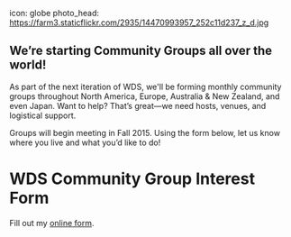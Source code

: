 icon: globe
photo_head: https://farm3.staticflickr.com/2935/14470993957_252c11d237_z_d.jpg

## We’re starting Community Groups all over the world!
<p>
As part of the next iteration of WDS, we'll be forming monthly community groups throughout North America, Europe, Australia & New Zealand, and even Japan. Want to help? That’s great—we need hosts, venues, and logistical support.
<p>
Groups will begin meeting in Fall 2015. Using the form below, let us know where you live and what you’d like to do!
<p>
<div class="zig-zags_blue"></div>

# WDS Community Group Interest Form

<div class="line-canvas"></div>

<div id="wufoo-z8xegev08ipahk">
Fill out my <a href="https://worlddominationsummit.wufoo.com/forms/z8xegev08ipahk">online form</a>.
</div>
<script type="text/javascript">var z8xegev08ipahk;(function(d, t) {
var s = d.createElement(t), options = {
'userName':'worlddominationsummit',
'formHash':'z8xegev08ipahk',
'autoResize':true,
'height':'1492',
'async':true,
'host':'wufoo.com',
'header':'show',
'ssl':true};
s.src = ('https:' == d.location.protocol ? 'https://' : 'http://') + 'www.wufoo.com/scripts/embed/form.js';
s.onload = s.onreadystatechange = function() {
var rs = this.readyState; if (rs) if (rs != 'complete') if (rs != 'loaded') return;
try { z8xegev08ipahk = new WufooForm();z8xegev08ipahk.initialize(options);z8xegev08ipahk.display(); } catch (e) {}};
var scr = d.getElementsByTagName(t)[0], par = scr.parentNode; par.insertBefore(s, scr);
})(document, 'script');</script>
